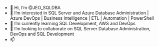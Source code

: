 - 👋 Hi, I’m @JEO_SQLDBA
- 👀 I’m interested in SQL Server and Azure Database Administration | Azure DevOps | Business Intelligence | ETL | Automation | PowerShell
- 🌱 I’m currently learning SQL Development, AWS and DevOps
- 💞️ I’m looking to collaborate on SQL Server Database Administration, DevOps and SQL Development
- 📫 
